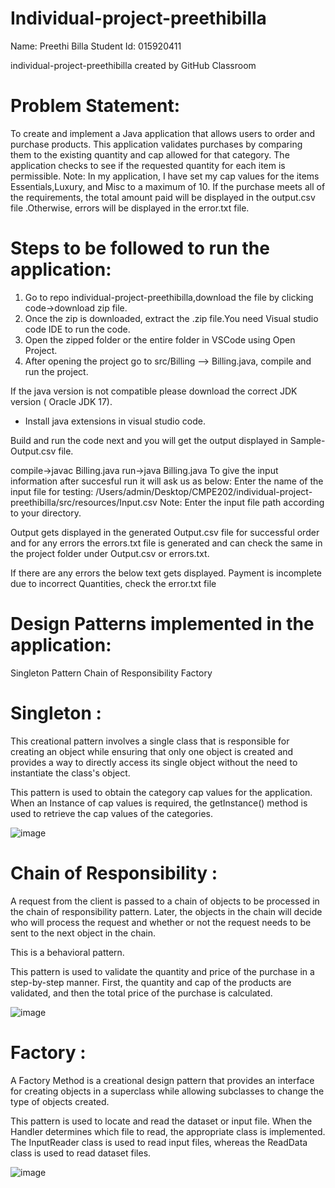 # Individual-project-preethibilla

Name: Preethi Billa
Student Id: 015920411

individual-project-preethibilla created by GitHub Classroom

# Problem Statement:

To create and implement a Java application that allows users to order and purchase products. This application validates purchases by comparing them to the existing quantity and cap allowed for that category. The application checks to see if the requested quantity for each item is permissible.
Note: In my application, I have set my cap values for the items Essentials,Luxury, and Misc to a maximum of 10.
If the purchase meets all of the requirements, the total amount paid will be displayed in the output.csv file .Otherwise, errors will be displayed in the error.txt file.

# Steps to be followed to run the application:

1. Go to repo individual-project-preethibilla,download the file by clicking code->download zip file.
2. Once the zip is downloaded, extract the .zip file.You need Visual studio code IDE to run the code.
3. Open the zipped folder or the entire folder in VSCode using Open Project.
4. After opening the project go to src/Billing --> Billing.java, compile and run the project.

If the java version is not compatible please download the correct JDK version ( Oracle JDK 17).
* Install java extensions in visual studio code.

Build and run the code next and you will get the output displayed in Sample-Output.csv file.

compile->javac Billing.java
run->java Billing.java
To give the input information after succesful run it will ask us as below:
Enter the name of the input file for testing:
/Users/admin/Desktop/CMPE202/individual-project-preethibilla/src/resources/Input.csv
Note: Enter the input file path according to your directory.

Output gets displayed in the generated Output.csv file for successful order and for any errors the errors.txt file is generated and can check the same in the project folder under Output.csv or errors.txt.

If there are any errors the below text gets displayed.
Payment is incomplete due to incorrect Quantities, check the error.txt file

# Design Patterns implemented in the application:
Singleton Pattern
Chain of Responsibility
Factory

# Singleton :

This creational pattern involves a single class that is responsible for creating an object while ensuring that only one object is created and provides a way to directly access its single object without the need to instantiate the class's object.

This pattern is used to obtain the category cap values for the application. When an Instance of cap values is required, the getInstance() method is used to retrieve the cap values of the categories.

![image](https://user-images.githubusercontent.com/42039081/167054107-22729404-2cf1-4f70-a109-27fb933b5cf5.png)

      

# Chain of Responsibility :

A request from the client is passed to a chain of objects to be processed in the chain of responsibility pattern. Later, the objects in the chain will decide who will process the request and whether or not the request needs to be sent to the next object in the chain.

This is a behavioral pattern.

This pattern is used to validate the quantity and price of the purchase in a step-by-step manner. First, the quantity and cap of the products are validated, and then the total price of the purchase is calculated.

![image](https://user-images.githubusercontent.com/42039081/167054087-e9e018be-169b-42ff-8acd-31da3d5ee991.png)


# Factory :

A Factory Method is a creational design pattern that provides an interface for creating objects in a superclass while allowing subclasses to change the type of objects created.

This pattern is used to locate and read the dataset or input file. When the Handler determines which file to read, the appropriate class is implemented. The InputReader class is used to read input files, whereas the ReadData class is used to read dataset files.


![image](https://user-images.githubusercontent.com/42039081/167054132-f5f67704-5fe5-4dcc-b958-cc9d8788cc18.png)

